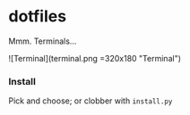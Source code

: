 # dotfiles 

Mmm. Terminals...

![Terminal](terminal.png =320x180 "Terminal")

### Install
Pick and choose; or clobber with `install.py`
